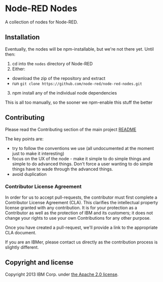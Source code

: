 # Node-RED Nodes

A collection of nodes for Node-RED.

## Installation

Eventually, the nodes will be npm-installable, but we're not there yet. Until then:

1. cd into the `nodes` directory of Node-RED
2. Either:
  - download the zip of the repository and extract
  - run `git clone https://github.com/node-red/node-red-nodes.git`
3. npm install any of the individual node dependencies

This is all too manually, so the sooner we npm-enable this stuff the better

## Contributing

Please read the Contributing section of the main project [README](https://github.com/node-red/node-red/blob/master/README.md)

The key points are:
 - try to follow the conventions we use (all undocumented at the moment just to make it interesting)
 - focus on the UX of the node - make it simple to do simple things and simple to do advanced things. Don't
   force a user wanting to do simple things have to wade through the advanced things.
 - avoid duplication

### Contributor License Agreement

In order for us to accept pull-requests, the contributor must first complete
a Contributor License Agreement (CLA). This clarifies the intellectual 
property license granted with any contribution. It is for your protection as a 
Contributor as well as the protection of IBM and its customers; it does not 
change your rights to use your own Contributions for any other purpose.

Once you have created a pull-request, we'll provide a link to the appropriate
CLA document.

If you are an IBMer, please contact us directly as the contribution process is
slightly different.


## Copyright and license

Copyright 2013 IBM Corp. under [the Apache 2.0 license](LICENSE).
